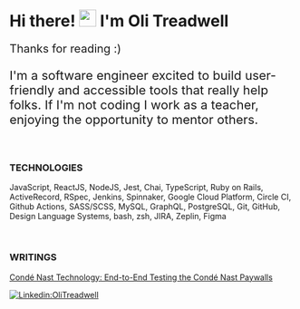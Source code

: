 # Hi there! <img src="https://raw.githubusercontent.com/syedareehaquasar/syedareehaquasar/master/gifs/Hi.gif" width="30px"> I'm Oli Treadwell

<p style="font-size:20px;"> Thanks for reading :)</p>

<p style="font-size:22px;">I'm a software engineer excited to build user-friendly and accessible tools that really help folks. If I'm not coding I work as a teacher, enjoying the opportunity to mentor others.</p>

<br>

### TECHNOLOGIES

JavaScript, ReactJS, NodeJS, Jest, Chai, TypeScript, Ruby on Rails, ActiveRecord, RSpec, Jenkins, Spinnaker, Google Cloud Platform, Circle CI, Github Actions, SASS/SCSS, MySQL, GraphQL, PostgreSQL, Git, GitHub, Design Language Systems, bash, zsh, JIRA, Zeplin, Figma

<br>

### WRITINGS

[Condé Nast Technology: End-to-End Testing the Condé Nast Paywalls](https://technology.condenast.com/story/end-to-end-testing-conde-nast-paywalls)

[![Linkedin:OliTreadwell](https://img.shields.io/badge/-OliTreadwell-blue?style=flat-square&logo=Linkedin&logoColor=white&link=https://www.linkedin.com/in/olitreadwell/)](https://www.linkedin.com/in/olitreadwell/)

<!--
**GITHUB STAT'S**

![stats](https://github-readme-stats.vercel.app/api?username=olitreadwell&show_icons=true&theme=synthwave)

Today is Tuesday, 23 November, 14:16 GMT-8.
-->

